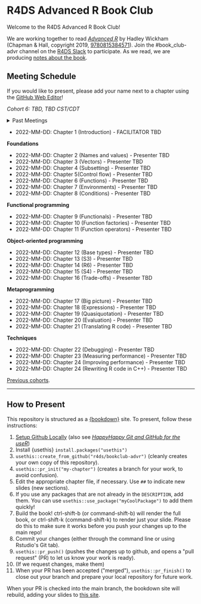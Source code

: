 # R4DS Advanced R Book Club

Welcome to the R4DS Advanced R Book Club!

We are working together to read [_Advanced R_](https://adv-r.hadley.nz/) by Hadley Wickham (Chapman & Hall, copyright 2019, [9780815384571](https://www.routledge.com/Advanced-R-Second-Edition/Wickham/p/book/9780815384571)).
Join the #book_club-advr channel on the [R4DS Slack](https://r4ds.io/join) to participate.
As we read, we are producing [notes about the book](https://r4ds.io/advr).

## Meeting Schedule

If you would like to present, please add your name next to a chapter using the [GitHub Web Editor](https://youtu.be/d41oc2OMAuI)!

*Cohort 6: TBD, TBD CST/CDT*

<details>
  <summary> Past Meetings </summary>
  (none yet)
</details>

- 2022-MM-DD: Chapter 1 (Introduction) - FACILITATOR TBD

**Foundations**

- 2022-MM-DD: Chapter 2 (Names and values) - Presenter TBD
- 2022-MM-DD: Chapter 3 (Vectors) - Presenter TBD
- 2022-MM-DD: Chapter 4 (Subsetting) - Presenter TBD
- 2022-MM-DD: Chapter 5(Control flow) - Presenter TBD
- 2022-MM-DD: Chapter 6 (Functions) - Presenter TBD
- 2022-MM-DD: Chapter 7 (Environments) - Presenter TBD
- 2022-MM-DD: Chapter 8 (Conditions) - Presenter TBD

**Functional programming**

- 2022-MM-DD: Chapter 9 (Functionals) - Presenter TBD
- 2022-MM-DD: Chapter 10 (Function factories) - Presenter TBD
- 2022-MM-DD: Chapter 11 (Function operators) - Presenter TBD

**Object-oriented programming**

- 2022-MM-DD: Chapter 12 (Base types) - Presenter TBD
- 2022-MM-DD: Chapter 13 (S3) - Presenter TBD
- 2022-MM-DD: Chapter 14 (R6) - Presenter TBD
- 2022-MM-DD: Chapter 15 (S4) - Presenter TBD
- 2022-MM-DD: Chapter 16 (Trade-offs) - Presenter TBD

**Metaprogramming**

- 2022-MM-DD: Chapter 17 (Big picture) - Presenter TBD
- 2022-MM-DD: Chapter 18 (Expressions) - Presenter TBD
- 2022-MM-DD: Chapter 19 (Quasiquotation) - Presenter TBD
- 2022-MM-DD: Chapter 20 (Evaluation) - Presenter TBD
- 2022-MM-DD: Chapter 21 (Translating R code) - Presenter TBD

**Techniques**

- 2022-MM-DD: Chapter 22 (Debugging) - Presenter TBD
- 2022-MM-DD: Chapter 23 (Measuring performance) - Presenter TBD
- 2022-MM-DD: Chapter 24 (Improving performance) - Presenter TBD
- 2022-MM-DD: Chapter 24 (Rewriting R code in C++) - Presenter TBD

[Previous cohorts](https://github.com/r4ds/bookclub-Advanced_R).

<hr>


## How to Present

This repository is structured as a [{bookdown}](https://CRAN.R-project.org/package=bookdown) site.
To present, follow these instructions:

1. [Setup Github Locally](https://www.youtube.com/watch?v=hNUNPkoledI) (also see [_HappyHappy Git and GitHub for the useR_](https://happygitwithr.com/github-acct.html))
2. Install {usethis} `install.packages("usethis")`
3. `usethis::create_from_github("r4ds/bookclub-advr")` (cleanly creates your own copy of this repository).
4. `usethis::pr_init("my-chapter")` (creates a branch for your work, to avoid confusion).
5. Edit the appropriate chapter file, if necessary. Use `##` to indicate new slides (new sections).
7. If you use any packages that are not already in the `DESCRIPTION`, add them. You can use `usethis::use_package("myCoolPackage")` to add them quickly!
8. Build the book! ctrl-shift-b (or command-shift-b) will render the full book, or ctrl-shift-k (command-shift-k) to render just your slide. Please do this to make sure it works before you push your changes up to the main repo!
9. Commit your changes (either through the command line or using Rstudio's Git tab).
10. `usethis::pr_push()` (pushes the changes up to github, and opens a "pull request" (PR) to let us know your work is ready).
11. (If we request changes, make them)
12. When your PR has been accepted ("merged"), `usethis::pr_finish()` to close out your branch and prepare your local repository for future work.

When your PR is checked into the main branch, the bookdown site will rebuild, adding your slides to [this site](https://r4ds.io/advr).
